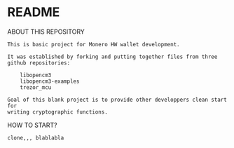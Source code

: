# README

ABOUT THIS REPOSITORY

	This is basic project for Monero HW wallet development.

	It was established by forking and putting together files from three github repositories: 

		libopencm3
		libopencm3-examples
		trezor_mcu

	Goal of this blank project is to provide other developpers clean start for 
	writing cryptographic functions. 

HOW TO START?

	clone,,, blablabla

